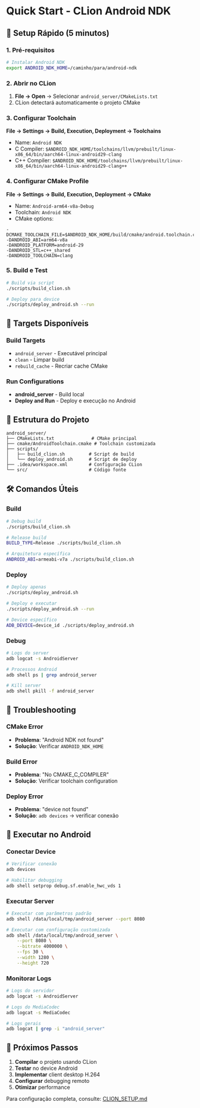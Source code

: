 # Quick Start - CLion Android NDK

## 🚀 Setup Rápido (5 minutos)

### 1. Pré-requisitos
```bash
# Instalar Android NDK
export ANDROID_NDK_HOME=/caminho/para/android-ndk
```

### 2. Abrir no CLion
1. **File → Open** → Selecionar `android_server/CMakeLists.txt`
2. CLion detectará automaticamente o projeto CMake

### 3. Configurar Toolchain
**File → Settings → Build, Execution, Deployment → Toolchains**
- Name: `Android NDK`
- C Compiler: `$ANDROID_NDK_HOME/toolchains/llvm/prebuilt/linux-x86_64/bin/aarch64-linux-android29-clang`
- C++ Compiler: `$ANDROID_NDK_HOME/toolchains/llvm/prebuilt/linux-x86_64/bin/aarch64-linux-android29-clang++`

### 4. Configurar CMake Profile
**File → Settings → Build, Execution, Deployment → CMake**
- Name: `Android-arm64-v8a-Debug`
- Toolchain: `Android NDK`
- CMake options:
```
-DCMAKE_TOOLCHAIN_FILE=$ANDROID_NDK_HOME/build/cmake/android.toolchain.cmake
-DANDROID_ABI=arm64-v8a
-DANDROID_PLATFORM=android-29
-DANDROID_STL=c++_shared
-DANDROID_TOOLCHAIN=clang
```

### 5. Build e Test
```bash
# Build via script
./scripts/build_clion.sh

# Deploy para device
./scripts/deploy_android.sh --run
```

## 🎯 Targets Disponíveis

### Build Targets
- `android_server` - Executável principal
- `clean` - Limpar build
- `rebuild_cache` - Recriar cache CMake

### Run Configurations
- **android_server** - Build local
- **Deploy and Run** - Deploy e execução no Android

## 📁 Estrutura do Projeto
```
android_server/
├── CMakeLists.txt              # CMake principal
├── cmake/AndroidToolchain.cmake # Toolchain customizada
├── scripts/
│   ├── build_clion.sh         # Script de build
│   └── deploy_android.sh      # Script de deploy
├── .idea/workspace.xml        # Configuração CLion
└── src/                       # Código fonte
```

## 🛠️ Comandos Úteis

### Build
```bash
# Debug build
./scripts/build_clion.sh

# Release build
BUILD_TYPE=Release ./scripts/build_clion.sh

# Arquitetura específica
ANDROID_ABI=armeabi-v7a ./scripts/build_clion.sh
```

### Deploy
```bash
# Deploy apenas
./scripts/deploy_android.sh

# Deploy e executar
./scripts/deploy_android.sh --run

# Device específico
ADB_DEVICE=device_id ./scripts/deploy_android.sh
```

### Debug
```bash
# Logs do server
adb logcat -s AndroidServer

# Processos Android
adb shell ps | grep android_server

# Kill server
adb shell pkill -f android_server
```

## 🔧 Troubleshooting

### CMake Error
- **Problema**: "Android NDK not found"
- **Solução**: Verificar `ANDROID_NDK_HOME`

### Build Error
- **Problema**: "No CMAKE_C_COMPILER"
- **Solução**: Verificar toolchain configuration

### Deploy Error
- **Problema**: "device not found"
- **Solução**: `adb devices` → verificar conexão

## 📱 Executar no Android

### Conectar Device
```bash
# Verificar conexão
adb devices

# Habilitar debugging
adb shell setprop debug.sf.enable_hwc_vds 1
```

### Executar Server
```bash
# Executar com parâmetros padrão
adb shell /data/local/tmp/android_server --port 8080

# Executar com configuração customizada
adb shell /data/local/tmp/android_server \
    --port 8080 \
    --bitrate 4000000 \
    --fps 30 \
    --width 1280 \
    --height 720
```

### Monitorar Logs
```bash
# Logs do servidor
adb logcat -s AndroidServer

# Logs do MediaCodec
adb logcat -s MediaCodec

# Logs gerais
adb logcat | grep -i "android_server"
```

## 🎯 Próximos Passos

1. **Compilar** o projeto usando CLion
2. **Testar** no device Android
3. **Implementar** client desktop H.264
4. **Configurar** debugging remoto
5. **Otimizar** performance

Para configuração completa, consulte: [CLION_SETUP.md](CLION_SETUP.md) 